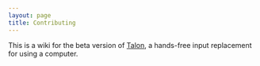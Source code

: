 ```yaml
---
layout: page
title: Contributing
---
```

This is a wiki for the beta version of [Talon](https://talonvoice.com/), a hands-free input replacement for using a computer.
